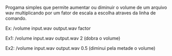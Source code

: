 Progama simples que permite aumentar ou diminuir o volume de um arquivo wav multiplicando por um fator de escala a escolha atraves da linha de comando.

Ex: /volume input.wav output.wav factor

Ex1: /volume input.wav output.wav 2 (dobra o volume)

Ex2: /volume input.wav output.wav 0.5 (diminui pela metade o volume)